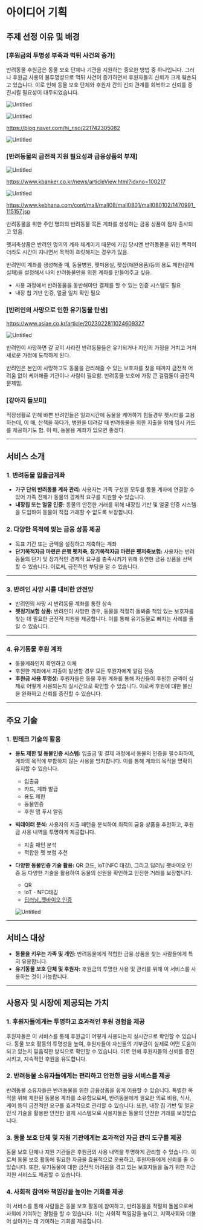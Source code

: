 # 아이디어 기획

## 주제 선정 이유 및 배경

### [****후원금의 투명성 부족과 먹튀 사건의 증가****]

반려동물 후원금은 동물 보호 단체나 기관을 지원하는 중요한 방법 중 하나입니다. 그러나 후원금 사용의 불투명성으로 먹튀 사건이 증가하면서 후원자들의 신뢰가 크게 훼손되고 있습니다. 이로 인해 동물 보호 단체와 후원자 간의 신뢰 관계를 회복하고 신뢰를 증진시킬 필요성이 대두되었습니다.

![Untitled](https://prod-files-secure.s3.us-west-2.amazonaws.com/443b4b69-b084-4425-ab1b-125316762daf/3b563161-6a10-41b0-ad13-01f23722700a/Untitled.png)

![Untitled](https://prod-files-secure.s3.us-west-2.amazonaws.com/443b4b69-b084-4425-ab1b-125316762daf/e5653bb5-0d55-46e5-89b9-1885ab963749/Untitled.png)

https://blog.naver.com/hi_nso/221742305082

![Untitled](https://prod-files-secure.s3.us-west-2.amazonaws.com/443b4b69-b084-4425-ab1b-125316762daf/efa2cc46-1c64-4125-9aed-5cb2a0349334/Untitled.png)

### [****반려동물의 금전적 지원 필요성과 금융상품의 부재****]

![Untitled](https://prod-files-secure.s3.us-west-2.amazonaws.com/443b4b69-b084-4425-ab1b-125316762daf/1107a583-6ab9-4ea9-afa8-f8efb1116289/Untitled.png)

https://www.kbanker.co.kr/news/articleView.html?idxno=100217

![Untitled](https://prod-files-secure.s3.us-west-2.amazonaws.com/443b4b69-b084-4425-ab1b-125316762daf/7f0c12bc-7df6-4790-8db6-3c295661ff8a/Untitled.png)

https://www.kebhana.com/cont/mall/mall08/mall0801/mall080102/1470991_115157.jsp

반려동물을 위한 주인 명의의 반려동물 목돈 계좌를 생성하는 금융 상품이 점차 출시되고 있음.

펫저축상품은 반려인 명의의 계좌 체계이기 때문에 가입 당시엔 반려동물을 위한 목적이더라도 시간이 지나면서 목적이 흐릿해지는 경우가 많음.

반려인이 계좌를 생성해줄 때, 동물병원, 펫미용실, 펫샵(애완용품)등의 용도 제한(결제 실패)을 설정해서 나의 반려동물만을 위한 계좌를 만들어주고 싶음.

- 사용 과정에서 반려동물을 동반해야만 결제를 할 수 있는 인증 시스템도 필요
- 내장 칩 기반 인증, 얼굴 일치 확인 필요

### [반려인의 사망으로 인한 유기동물 탄생]

https://www.asiae.co.kr/article/2023022811024609327

![Untitled](https://prod-files-secure.s3.us-west-2.amazonaws.com/443b4b69-b084-4425-ab1b-125316762daf/0ad2568a-0401-4e5e-9963-81508e736426/Untitled.png)

반려인이 사망하면 갈 곳이 사라진 반려동물들은 유기되거나 지인의 가정을 거치고 거쳐 새로운 가정에 도착하게 된다.

반려인은 본인이 사망하고도 동물을 관리해줄 수 있는 보호자를 찾을 때까지 금전적 어려움 없이 케어해줄 기관이나 사람이 필요함. 반려동물 보호에 가장 큰 걸림돌이 금전적 문제임.

### [강아지 돌보미]

직장생활로 인해 바쁜 반려인들은 일과시간에 동물을 케어하기 힘들경우 펫시터를 고용하는데, 이 때, 산책을 하다가, 병원을 데려갈 때 반려동물을 위한 지출을 위해 임시 카드를 제공하기도 함. 이 때, 동물용 계좌가 있으면 좋겠다.

---

## **서비스 소개**

### **1. 반려동물 입출금계좌**

- **가구 단위 반려동물 계좌 관리:** 사용자는 가족 구성원 모두를 동물 계좌에 연결할 수 있어 가족 전체가 동물의 경제적 요구를 지원할 수 있습니다.
- **내장칩 또는 얼굴 인증:** 동물의 안전한 거래를 위해 내장칩 기반 및 얼굴 인증 시스템을 도입하여 동물이 직접 거래할 수 없도록 보장합니다.

### **2. 다양한 목적에 맞는 금융 상품 제공**

- 목표 기간 또는 금액을 설정하고 저축하는 계좌
- **단기목적자금 마련은 은행 펫저축, 장기목적자금 마련은 펫저축보험:** 사용자는 반려동물의 단기 및 장기적인 경제적 요구를 충족시키기 위해 유연한 금융 상품을 선택할 수 있습니다. 이로써, 금전적인 부담을 덜 수 있습니다.

---

### **3. 반려인 사망 시를 대비한 안전망**

- 반려인의 사망 시 반려동물 계좌를 통한 상속
- **펫정기보험 상품:** 반려인이 사망한 경우, 동물을 적절히 돌봐줄 책임 있는 보호자를 찾는 데 필요한 금전적 지원을 제공합니다. 이를 통해 유기동물로 빠지는 사례를 줄일 수 있습니다.

---

### **4. 유기동물 후원 계좌**

- 동물계좌인지 확인하고 이체
- 후원한 계좌에서 지출이 발생할 경우 모든 후원자에게 알림 전송
- **후원금 사용 투명성:** 후원자들은 동물 후원 계좌를 통해 자신들이 후원한 금액이 실제로 어떻게 사용되는지 실시간으로 확인할 수 있습니다. 이로써 후원에 대한 불신을 완화하고 신뢰를 증진할 수 있습니다.

---

## **주요 기술**

### **1. 핀테크 기술의 활용**

- **용도 제한 및 동물인증 시스템:** 입출금 및 결제 과정에서 동물의 인증을 필수화하여, 계좌의 목적에 부합하지 않는 사용을 방지합니다. 이를 통해 계좌의 목적을 명확히 유지할 수 있습니다.
    - 입출금
    - 카드, 계좌 발급
    - 용도 제한
    - 동물인증
    - 후원 앱 푸시 알림
- **빅데이터 분석:** 사용자의 지출 패턴을 분석하여 최적의 금융 상품을 추천하고, 후원금 사용 내역을 투명하게 제공합니다.
    - 지출 패턴 분석
    - 적합한 펫 보험 추천
- **다양한 동물인증 기술 활용:** QR 코드, IoT(NFC 태깅), 그리고 딥러닝 펫바이오 인증 등 다양한 기술을 활용하여 동물의 신원을 확인하고 안전한 거래를 보장합니다.
    - QR
    - IoT - NFC태깅
    - [딥러닝_펫바이오 인증](https://petnow.io/technology/)
    
    ![Untitled](https://prod-files-secure.s3.us-west-2.amazonaws.com/443b4b69-b084-4425-ab1b-125316762daf/a1710218-6306-46ac-9539-401809321b1e/Untitled.png)
    

---

## **서비스 대상**

- **동물을 키우는 가족 및 개인:** 반려동물에게 적합한 금융 상품을 찾는 사람들에게 특히 유용합니다.
- **유기동물 보호 단체 및 후원자:** 후원금의 투명한 사용 및 관리를 위해 이 서비스를 사용하는 것이 가능합니다.

---

## **사용자 및 시장에 제공되는 가치**

### **1. 후원자들에게는 투명하고 효과적인 후원 경험을 제공**

후원자들은 이 서비스를 통해 후원금이 어떻게 사용되는지 실시간으로 확인할 수 있습니다. 동물 보호 활동의 투명성을 높여, 후원자들이 자신들의 기부금이 실제로 어떤 도움이 되고 있는지 믿음직한 방식으로 확인할 수 있습니다. 이로 인해 후원자들의 신뢰를 증진시키고, 지속적인 후원을 유도합니다.

### **2. 반려동물 소유자들에게는 편리하고 안전한 금융 서비스를 제공**

반려동물 소유자들은 반려동물을 위한 금융상품을 쉽게 이용할 수 있습니다. 특별한 목적을 위해 제한된 동물용 계좌를 소유함으로써, 반려동물에게 필요한 의료 비용, 식사, 케어 등의 금전적인 요구를 효과적으로 관리할 수 있습니다. 또한, 내장 칩 기반 및 얼굴 인식 기술을 활용한 안전한 결제 시스템으로 사용자들은 동물의 안전한 거래를 보장받습니다.

### **3. 동물 보호 단체 및 지원 기관에게는 효과적인 자금 관리 도구를 제공**

동물 보호 단체나 지원 기관들은 후원금의 사용 내역을 투명하게 관리할 수 있습니다. 이로써 동물 보호 활동에 필요한 자금을 효율적으로 운용하고, 후원자들에게 신뢰를 줄 수 있습니다. 또한, 유기동물에 대한 금전적 어려움을 겪고 있는 보호자들을 돕기 위한 자금 지원 서비스도 제공할 수 있습니다.

### **4. 사회적 참여와 책임감을 높이는 기회를 제공**

이 서비스를 통해 사람들은 동물 보호 활동에 참여하고, 반려동물을 적절히 돌봄으로써 사회에 기여하는 경험을 할 수 있습니다. 이는 사회적 책임감을 높이고, 지역사회와 더불어 살아가는 데 기여하는 기회를 제공합니다.